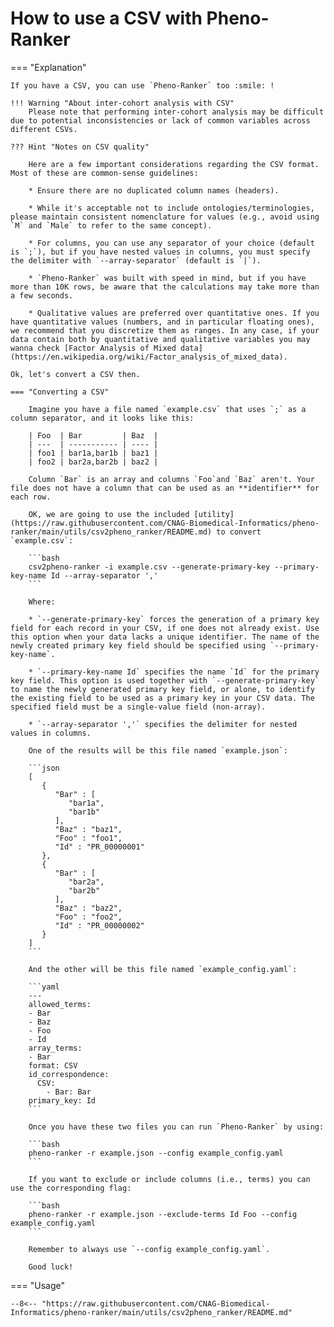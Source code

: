 # How to use a CSV with Pheno-Ranker

=== "Explanation"

    If you have a CSV, you can use `Pheno-Ranker` too :smile: !
    
    !!! Warning "About inter-cohort analysis with CSV"
        Please note that performing inter-cohort analysis may be difficult due to potential inconsistencies or lack of common variables across different CSVs.
    
    ??? Hint "Notes on CSV quality"
    
        Here are a few important considerations regarding the CSV format. Most of these are common-sense guidelines:
    
        * Ensure there are no duplicated column names (headers).
    
        * While it's acceptable not to include ontologies/terminologies, please maintain consistent nomenclature for values (e.g., avoid using `M` and `Male` to refer to the same concept).
    
        * For columns, you can use any separator of your choice (default is `;`), but if you have nested values in columns, you must specify the delimiter with `--array-separator` (default is `|`).
    
        * `Pheno-Ranker` was built with speed in mind, but if you have more than 10K rows, be aware that the calculations may take more than a few seconds.
    
        * Qualitative values are preferred over quantitative ones. If you have quantitative values (numbers, and in particular floating ones), we recommend that you discretize them as ranges. In any case, if your data contain both by quantitative and qualitative variables you may wanna check [Factor Analysis of Mixed data](https://en.wikipedia.org/wiki/Factor_analysis_of_mixed_data).
    
    Ok, let's convert a CSV then.
    
    === "Converting a CSV"
    
        Imagine you have a file named `example.csv` that uses `;` as a column separator, and it looks like this:
        
        | Foo  | Bar         | Baz  |
        | ---  | ----------- | ---- |
        | foo1 | bar1a,bar1b | baz1 |
        | foo2 | bar2a,bar2b | baz2 |
        
        Column `Bar` is an array and columns `Foo`and `Baz` aren't. Your file does not have a column that can be used as an **identifier** for each row.
        
        OK, we are going to use the included [utility](https://raw.githubusercontent.com/CNAG-Biomedical-Informatics/pheno-ranker/main/utils/csv2pheno_ranker/README.md) to convert `example.csv`:
        
        ```bash
        csv2pheno-ranker -i example.csv --generate-primary-key --primary-key-name Id --array-separator ','
        ```
        
        Where:
        
        * `--generate-primary-key` forces the generation of a primary key field for each record in your CSV, if one does not already exist. Use this option when your data lacks a unique identifier. The name of the newly created primary key field should be specified using `--primary-key-name`.

        * `--primary-key-name Id` specifies the name `Id` for the primary key field. This option is used together with `--generate-primary-key` to name the newly generated primary key field, or alone, to identify the existing field to be used as a primary key in your CSV data. The specified field must be a single-value field (non-array).

        * `--array-separator ','` specifies the delimiter for nested values in columns.

        One of the results will be this file named `example.json`:
        
        ```json
        [
           {
              "Bar" : [
                 "bar1a",
                 "bar1b"
              ],
              "Baz" : "baz1",
              "Foo" : "foo1",
              "Id" : "PR_00000001"
           },
           {
              "Bar" : [
                 "bar2a",
                 "bar2b"
              ],
              "Baz" : "baz2",
              "Foo" : "foo2",
              "Id" : "PR_00000002"
           }
        ]
        ```
        
        And the other will be this file named `example_config.yaml`:
        
        ```yaml
        ---
        allowed_terms:
        - Bar
        - Baz
        - Foo
        - Id
        array_terms:
        - Bar
        format: CSV
        id_correspondence:
          CSV:
            - Bar: Bar
        primary_key: Id
        ```
        
        Once you have these two files you can run `Pheno-Ranker` by using:
        
        ```bash
        pheno-ranker -r example.json --config example_config.yaml
        ```

        If you want to exclude or include columns (i.e., terms) you can use the corresponding flag:

        ```bash
        pheno-ranker -r example.json --exclude-terms Id Foo --config example_config.yaml
        ```

        Remember to always use `--config example_config.yaml`.
        
        Good luck!
    
    
=== "Usage"

    --8<-- "https://raw.githubusercontent.com/CNAG-Biomedical-Informatics/pheno-ranker/main/utils/csv2pheno_ranker/README.md"

